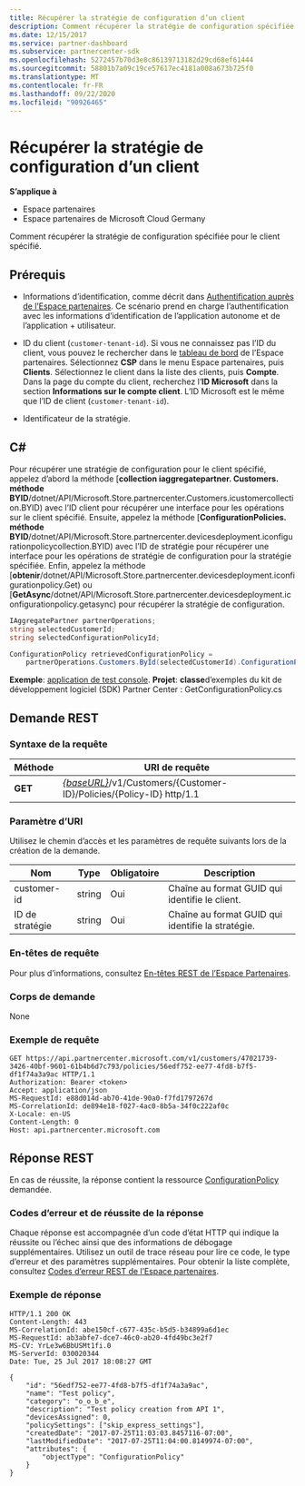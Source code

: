 ```yaml
---
title: Récupérer la stratégie de configuration d’un client
description: Comment récupérer la stratégie de configuration spécifiée pour le client spécifié.
ms.date: 12/15/2017
ms.service: partner-dashboard
ms.subservice: partnercenter-sdk
ms.openlocfilehash: 5272457b70d3e8c86139713182d29cd68ef61444
ms.sourcegitcommit: 58801b7a09c19ce57617ec4181a008a673b725f0
ms.translationtype: MT
ms.contentlocale: fr-FR
ms.lasthandoff: 09/22/2020
ms.locfileid: "90926465"
---
```

# <a name="retrieve-a-customers-configuration-policy"></a>Récupérer la stratégie de configuration d’un client

**S’applique à**

- Espace partenaires
- Espace partenaires de Microsoft Cloud Germany

Comment récupérer la stratégie de configuration spécifiée pour le client spécifié.

## <a name="prerequisites"></a>Prérequis

- Informations d’identification, comme décrit dans [Authentification auprès de l’Espace partenaires](partner-center-authentication.md). Ce scénario prend en charge l’authentification avec les informations d’identification de l’application autonome et de l’application + utilisateur.

- ID du client (`customer-tenant-id`). Si vous ne connaissez pas l’ID du client, vous pouvez le rechercher dans le [tableau de bord](https://partner.microsoft.com/dashboard) de l’Espace partenaires. Sélectionnez **CSP** dans le menu Espace partenaires, puis **Clients**. Sélectionnez le client dans la liste des clients, puis **Compte**. Dans la page du compte du client, recherchez l’**ID Microsoft** dans la section **Informations sur le compte client**. L’ID Microsoft est le même que l’ID de client (`customer-tenant-id`).

- Identificateur de la stratégie.

## <a name="c"></a>C\#

Pour récupérer une stratégie de configuration pour le client spécifié, appelez d’abord la méthode [**collection iaggregatepartner. Customers. méthode BYID**/dotnet/API/Microsoft.Store.partnercenter.Customers.icustomercollection.BYID) avec l’ID client pour récupérer une interface pour les opérations sur le client spécifié. Ensuite, appelez la méthode [**ConfigurationPolicies. méthode BYID**/dotnet/API/Microsoft.Store.partnercenter.devicesdeployment.iconfigurationpolicycollection.BYID) avec l’ID de stratégie pour récupérer une interface pour les opérations de stratégie de configuration pour la stratégie spécifiée. Enfin, appelez la méthode [**obtenir**/dotnet/API/Microsoft.Store.partnercenter.devicesdeployment.iconfigurationpolicy.Get) ou [**GetAsync**/dotnet/API/Microsoft.Store.partnercenter.devicesdeployment.iconfigurationpolicy.getasync) pour récupérer la stratégie de configuration.

``` csharp
IAggregatePartner partnerOperations;
string selectedCustomerId;
string selectedConfigurationPolicyId;

ConfigurationPolicy retrievedConfigurationPolicy =
    partnerOperations.Customers.ById(selectedCustomerId).ConfigurationPolicies.ById(selectedConfigurationPolicyId).Get();
```

**Exemple**: [application de test console](console-test-app.md). **Projet**: **classe**d’exemples du kit de développement logiciel (SDK) Partner Center : GetConfigurationPolicy.cs

## <a name="rest-request"></a>Demande REST

### <a name="request-syntax"></a>Syntaxe de la requête

| Méthode  | URI de requête                                                                                          |
|---------|------------------------------------------------------------------------------------------------------|
| **GET** | [*{baseURL}*](partner-center-rest-urls.md)/v1/Customers/{Customer-ID}/Policies/{Policy-ID} http/1.1 |

### <a name="uri-parameter"></a>Paramètre d’URI

Utilisez le chemin d’accès et les paramètres de requête suivants lors de la création de la demande.

| Nom        | Type   | Obligatoire | Description                                           |
|-------------|--------|----------|-------------------------------------------------------|
| customer-id | string | Oui      | Chaîne au format GUID qui identifie le client. |
| ID de stratégie   | string | Oui      | Chaîne au format GUID qui identifie la stratégie.   |

### <a name="request-headers"></a>En-têtes de requête

Pour plus d’informations, consultez [En-têtes REST de l’Espace Partenaires](headers.md).

### <a name="request-body"></a>Corps de demande

None

### <a name="request-example"></a>Exemple de requête

```http
GET https://api.partnercenter.microsoft.com/v1/customers/47021739-3426-40bf-9601-61b4b6d7c793/policies/56edf752-ee77-4fd8-b7f5-df1f74a3a9ac HTTP/1.1
Authorization: Bearer <token>
Accept: application/json
MS-RequestId: e88d014d-ab70-41de-90a0-f7fd1797267d
MS-CorrelationId: de894e18-f027-4ac0-8b5a-34f0c222af0c
X-Locale: en-US
Content-Length: 0
Host: api.partnercenter.microsoft.com
```

## <a name="rest-response"></a>Réponse REST

En cas de réussite, la réponse contient la ressource [ConfigurationPolicy](device-deployment-resources.md#configurationpolicy) demandée.

### <a name="response-success-and-error-codes"></a>Codes d’erreur et de réussite de la réponse

Chaque réponse est accompagnée d’un code d’état HTTP qui indique la réussite ou l’échec ainsi que des informations de débogage supplémentaires. Utilisez un outil de trace réseau pour lire ce code, le type d’erreur et des paramètres supplémentaires. Pour obtenir la liste complète, consultez [Codes d’erreur REST de l’Espace partenaires](error-codes.md).

### <a name="response-example"></a>Exemple de réponse

```http
HTTP/1.1 200 OK
Content-Length: 443
MS-CorrelationId: abe150cf-c677-435c-b5d5-b34899a6d1ec
MS-RequestId: ab3abfe7-dce7-46c0-ab20-4fd49bc3e2f7
MS-CV: YrLe3w6BbUSMt1fi.0
MS-ServerId: 030020344
Date: Tue, 25 Jul 2017 18:08:27 GMT

{
    "id": "56edf752-ee77-4fd8-b7f5-df1f74a3a9ac",
    "name": "Test policy",
    "category": "o_o_b_e",
    "description": "Test policy creation from API 1",
    "devicesAssigned": 0,
    "policySettings": ["skip_express_settings"],
    "createdDate": "2017-07-25T11:03:03.8457116-07:00",
    "lastModifiedDate": "2017-07-25T11:04:00.8149974-07:00",
    "attributes": {
        "objectType": "ConfigurationPolicy"
    }
}
```
